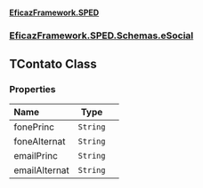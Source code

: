 #### [EficazFramework.SPED](EficazFrameworkSPED.md 'EficazFramework SPED')
### [EficazFramework.SPED.Schemas.eSocial](EficazFramework.SPED.Schemas.eSocial.md 'EficazFramework.SPED.Schemas.eSocial')

## TContato Class
### Properties

| Name | Type | |
| :--- | :---: | :--- |
| fonePrinc | `String` |  |
| foneAlternat | `String` |  |
| emailPrinc | `String` |  |
| emailAlternat | `String` |  |
